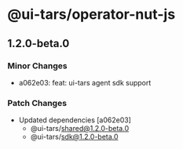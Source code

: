 # @ui-tars/operator-nut-js

## 1.2.0-beta.0

### Minor Changes

- a062e03: feat: ui-tars agent sdk support

### Patch Changes

- Updated dependencies [a062e03]
  - @ui-tars/shared@1.2.0-beta.0
  - @ui-tars/sdk@1.2.0-beta.0
